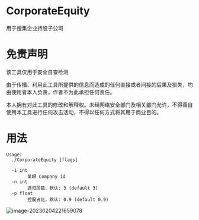 # CorporateEquity

用于搜集企业持股子公司

# 免责声明

该工具仅用于安全自查检测

由于传播、利用此工具所提供的信息而造成的任何直接或者间接的后果及损失，均由使用者本人负责，作者不为此承担任何责任。

本人拥有对此工具的修改和解释权。未经网络安全部门及相关部门允许，不得善自使用本工具进行任何攻击活动，不得以任何方式将其用于商业目的。

# 用法

```
Usage:
  ./CorporateEquity [flags]

  -i int
        某眼 Company id
  -n int
        递归层数，默认: 3 (default 3)
  -p float
        控股占比，默认: 0.9 (default 0.9)
```

![image-20230204221659078](D:\goProjects\tools\CorporateEquity\img\image-20230204221659078.png)

